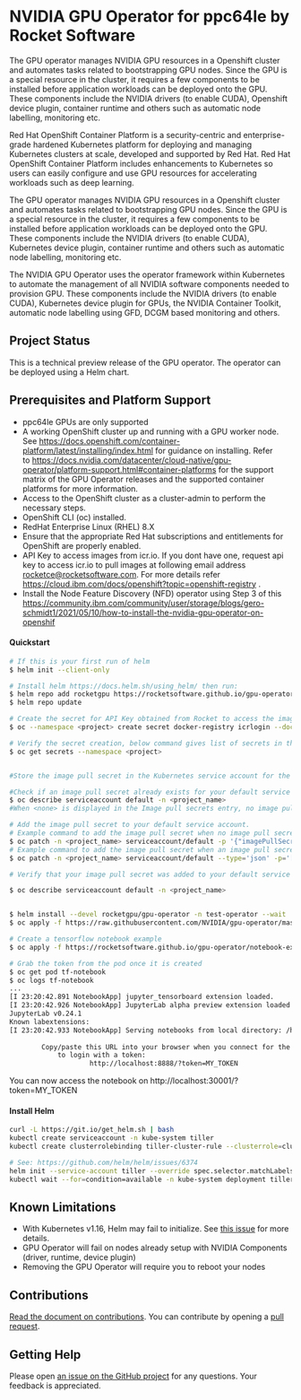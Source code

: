 # NVIDIA GPU Operator for ppc64le by Rocket Software

The GPU operator manages NVIDIA GPU resources in a Openshift cluster and automates tasks related to bootstrapping GPU nodes. Since the GPU is a special resource in the cluster, it requires a few components to be installed before application workloads can be deployed onto the GPU. These components include the NVIDIA drivers (to enable CUDA), Openshift device plugin, container runtime and others such as automatic node labelling, monitoring etc.

Red Hat OpenShift Container Platform is a security-centric and enterprise-grade hardened Kubernetes platform for deploying and managing Kubernetes clusters at scale, developed and supported by Red Hat. Red Hat OpenShift Container Platform includes enhancements to Kubernetes so users can easily configure and use GPU resources for accelerating workloads such as deep learning.

The GPU operator manages NVIDIA GPU resources in a Openshift cluster and automates tasks related to bootstrapping GPU nodes. Since the GPU is a special resource in the cluster, it requires a few components to be installed before application workloads can be deployed onto the GPU. These components include the NVIDIA drivers (to enable CUDA), Kubernetes device plugin, container runtime and others such as automatic node labelling, monitoring etc. 

The NVIDIA GPU Operator uses the operator framework within Kubernetes to automate the management of all NVIDIA software components needed to provision GPU. These components include the NVIDIA drivers (to enable CUDA), Kubernetes device plugin for GPUs, the NVIDIA Container Toolkit, automatic node labelling using GFD, DCGM based monitoring and others.

## Project Status
This is a technical preview release of the GPU operator. The operator can be deployed using a Helm chart. 

## Prerequisites and Platform Support 
- ppc64le GPUs are only supported 
- A working OpenShift cluster up and running with a GPU worker node. See https://docs.openshift.com/container-platform/latest/installing/index.html for guidance on installing. Refer to https://docs.nvidia.com/datacenter/cloud-native/gpu-operator/platform-support.html#container-platforms for the support matrix of the GPU Operator releases and the supported container platforms for more information.
- Access to the OpenShift cluster as a cluster-admin to perform the necessary steps.
- OpenShift CLI (oc) installed.
- RedHat Enterprise Linux (RHEL) 8.X 
- Ensure that the appropriate Red Hat subscriptions and entitlements for OpenShift are properly enabled.
- API Key to access images from icr.io. If you dont have one, request api key to access icr.io to pull images at following email address rocketce@rocketsoftware.com. For more details refer https://cloud.ibm.com/docs/openshift?topic=openshift-registry .
- Install the Node Feature Discovery (NFD) operator using Step 3 of this https://community.ibm.com/community/user/storage/blogs/gero-schmidt1/2021/05/10/how-to-install-the-nvidia-gpu-operator-on-openshif

#### Quickstart
```sh
# If this is your first run of helm
$ helm init --client-only

# Install helm https://docs.helm.sh/using_helm/ then run:
$ helm repo add rocketgpu https://rocketsoftware.github.io/gpu-operator/
$ helm repo update

# Create the secret for API Key obtained from Rocket to access the images in icr.io:    
$ oc --namespace <project> create secret docker-registry icrlogin --docker-server=<registry_URL> --docker-username=iamapikey --docker-password=<api_key_value> --docker-email=<docker_email>

# Verify the secret creation, below command gives list of secrets in the namespace. The name "icrlogin" must be present there.
$ oc get secrets --namespace <project>


#Store the image pull secret in the Kubernetes service account for the selected project. Every OpenShift project has a Kubernetes service account that is named default. Within the project, you can add the image pull secret to this service account to grant access for pods to pull images from your registry. Deployments that do not specify a service account automatically use the default service account for this OpenShift project.

#Check if an image pull secret already exists for your default service account.
$ oc describe serviceaccount default -n <project_name>
#When <none> is displayed in the Image pull secrets entry, no image pull secret exists.

# Add the image pull secret to your default service account.
# Example command to add the image pull secret when no image pull secret is defined.
$ oc patch -n <project_name> serviceaccount/default -p '{"imagePullSecrets":[{"name": "icrlogin"}]}'
# Example command to add the image pull secret when an image pull secret is already defined.
$ oc patch -n <project_name> serviceaccount/default --type='json' -p='[{"op":"add","path":"/imagePullSecrets/-","value":{"name":"icrlogin"}}]'

# Verify that your image pull secret was added to your default service account.

$ oc describe serviceaccount default -n <project_name>


$ helm install --devel rocketgpu/gpu-operator -n test-operator --wait
$ oc apply -f https://raw.githubusercontent.com/NVIDIA/gpu-operator/master/manifests/cr/sro_cr_sched_none.yaml

# Create a tensorflow notebook example
$ oc apply -f https://rocketsoftware.github.io/gpu-operator/notebook-example.yml

# Grab the token from the pod once it is created
$ oc get pod tf-notebook
$ oc logs tf-notebook
...
[I 23:20:42.891 NotebookApp] jupyter_tensorboard extension loaded.
[I 23:20:42.926 NotebookApp] JupyterLab alpha preview extension loaded from /opt/conda/lib/python3.6/site-packages/jupyterlab
JupyterLab v0.24.1
Known labextensions:
[I 23:20:42.933 NotebookApp] Serving notebooks from local directory: /home/jovyan
    
        Copy/paste this URL into your browser when you connect for the first time,
            to login with a token:
                    http://localhost:8888/?token=MY_TOKEN
```

You can now access the notebook on http://localhost:30001/?token=MY_TOKEN

#### Install Helm
```sh
curl -L https://git.io/get_helm.sh | bash
kubectl create serviceaccount -n kube-system tiller
kubectl create clusterrolebinding tiller-cluster-rule --clusterrole=cluster-admin --serviceaccount=kube-system:tiller

# See: https://github.com/helm/helm/issues/6374
helm init --service-account tiller --override spec.selector.matchLabels.'name'='tiller',spec.selector.matchLabels.'app'='helm' --output yaml | sed 's@apiVersion: extensions/v1beta1@apiVersion: apps/v1@' | kubectl apply -f -
kubectl wait --for=condition=available -n kube-system deployment tiller-deploy
```

## Known Limitations
  - With Kubernetes v1.16, Helm may fail to initialize. See [this issue](https://github.com/helm/helm/issues/6374) for more details.
  - GPU Operator will fail on nodes already setup with NVIDIA Components (driver, runtime, device plugin)
  - Removing the GPU Operator will require you to reboot your nodes

## Contributions
  [Read the document on contributions](https://github.com/rocketsoftware/gpu-operator/blob/master/CONTRIBUTING.md). You can contribute by opening a [pull request](https://help.github.com/en/articles/about-pull-requests).

## Getting Help
  Please open [an issue on the GitHub project](https://github.com/rocketsoftware/gpu-operator/issues/new) for any questions. Your feedback is appreciated.
